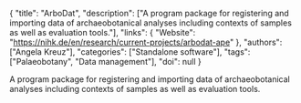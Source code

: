{
  "title": "ArboDat",
  "description": ["A program package for registering and importing data of archaeobotanical analyses including contexts of samples as well as evaluation tools."],
  "links": {
    "Website": "https://nihk.de/en/research/current-projects/arbodat-ape"
  },
  "authors": ["Angela Kreuz"],
  "categories": ["Standalone software"],
  "tags": ["Palaeobotany", "Data management"],
  "doi": null
}

<!-- Generated by csv2md.R – do not edit by hand -->

A program package for registering and importing data of archaeobotanical analyses including contexts of samples as well as evaluation tools.